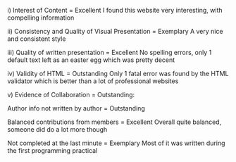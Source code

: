 i) Interest of Content = Excellent
I found this website very interesting, with compelling information

ii) Consistency and Quality of Visual Presentation = Exemplary
A very nice and consistent style

iii) Quality of written presentation = Excellent
No spelling errors, only 1 default text left as an easter egg which was pretty decent

iv) Validity of HTML = Outstanding
Only 1 fatal error was found by the HTML validator which is better than a lot of professional websites

v) Evidence of Collaboration = Outstanding:

   Author info not written by author = Outstanding
    
   Balanced contributions from members = Excellent
    Overall quite balanced, someone did do a lot more though
        
   Not completed at the last minute = Exemplary
    Most of it was written during the first programming practical
